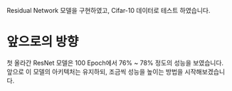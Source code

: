 Residual Network 모델을 구현하였고, Cifar-10 데이터로 테스트 하였습니다.  
# 앞으로의 방향  
첫 올라간 ResNet 모델은 100 Epoch에서 76% ~ 78% 정도의 성능을 보였습니다.  
앞으로 이 모델의 아키텍처는 유지하되, 조금씩 성능을 높이는 방법을 시작해보겠습니다.
